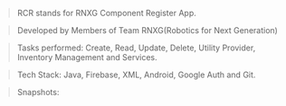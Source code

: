 > RCR stands for RNXG Component Register App.

> Developed by Members of Team RNXG(Robotics for Next Generation)

> Tasks performed: Create, Read, Update, Delete, Utility Provider, Inventory Management and Services.

> Tech Stack: Java, Firebase, XML, Android, Google Auth and Git.

> Snapshots:

